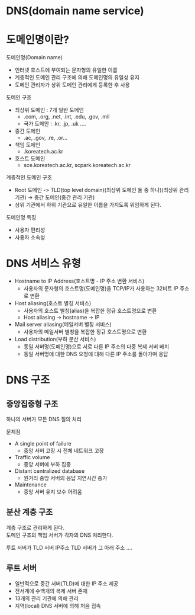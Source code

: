 # DNS(domain name service)

# 도메인명이란?
도메인명(Domain name)
* 인터넷 호스트에 부여되는 문자형의 유일한 이름
* 계층적인 도메인 관리 구조에 의해 도메인명의 유일성 유지
* 도메인 관리자가 상위 도메인 관리에게 등록한 후 사용

도메인 구조
* 최상위 도메인 : 7개 일반 도메인
    * .com, .org, .net, .int, .edu, .gov, .mil
    * 국가 도메안 : .kr, .jp, .uk ....
* 중간 도메인 
    * .ac, .gov, .re, .or...
* 책임 도메인
    * .koreatech.ac.kr
* 호스트 도메인 
    * sce.koreatech.ac.kr, scpark.koreatech.ac.kr

계층적인 도메인 구조
* Root 도메인 -> TLD(top level domain)(최상위 도메인 둘 중 하나)(최상위 관리 기관)  ->  중간 도메인(중간 관리 기관)
* 상위 기관에서 하위 기관으로 유일한 이름을 가지도록 위임하게 된다.

도메인명 특징
* 사용자 편리성
* 사용자 소속성

# DNS 서비스 유형
* Hostname to IP Address(호스트명 - IP 주소 변환 서비스)
    * 사용자의 문자형의 호스트명(도메인명)을 TCP/IP가 사용하는 32비트 IP 주소로 변환
* Host aliasing(호스트 별칭 서비스)
    * 사용자의 호스트 별칭(alias)을 복잡한 정규 호스트명으로 변환
    * Host aliasing -> hostname -> IP 
* Mail server aliasing(메일서버 별칭 서비스)
    * 사용자의 메일서버 별칭을 복잡한 정규 호스트명으로 변환
* Load distribution(부하 분산 서비스)
    * 동일 서버명(도메인명)으로 서로 다른 IP 주소의 다중 복제 서버 배치
    * 동일 서버명에 대한 DNS 요청에 대해 다른 IP 주소를 돌아가며 응답

# DNS 구조
## 중앙집중형 구조
하나의 서버가 모든 DNS 질의 처리

문제점
* A single point of failure
    * 중앙 서버 고장 시 전체 네트워크 고장
* Traffic volume 
    * 중앙 서버에 부하 집중
* Distant centralized database
    * 원거리 중앙 서버의 응답 지연시간 증가
* Maintenance 
    * 중앙 서버 유지 보수 어려움

## 분산 계층 구조
계층 구조로 관리하게 된다.  
도메인 구조의 책임 서버가 각자의 DNS 처리한다. 

루트 서버가 TLD 서버 IP주소 TLD 서버가 그 아래 주소 ....

## 루트 서버
* 일반적으로 중간 서버(TLD)에 대한 IP 주소 제공
* 전서계에 수백개의 복제 서버 존재
* 13개의 관리 기관에 의해 관리
* 지역(local) DNS 서버에 의해 처음 접속



